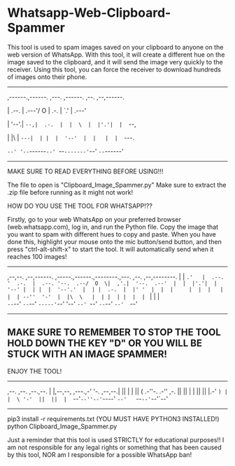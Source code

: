 # Whatsapp-Web-Clipboard-Spammer
This tool is used to spam images saved on your clipboard to anyone on the web version of WhatsApp. With this tool, it will create a different hue on the image saved to the clipboard, and it will send the image very quickly to the receiver. Using this tool, you can force the receiver to download hundreds of images onto their phone.

__________________________________________________
,------.,------. ,---. ,------. ,--.   ,--,------. 

|  .--. |  .---'/  O  \|  .-.  \|   `.'   |  .---' 

|  '--'.|  `--,|  .-.  |  |  \  |  |'.'|  |  `--,  

|  |\  \|  `---|  | |  |  '--'  |  |   |  |  `---. 

`--' '--`------`--' `--`-------'`--'   `--`------' 
__________________________________________________

MAKE SURE TO READ EVERYTHING BEFORE USING!!!


The file to open is "Clipboard_Image_Spammer.py"
Make sure to extract the .zip file before running as 
it might not work!

HOW DO YOU USE THE TOOL FOR WHATSAPP!??

Firstly, go to your web WhatsApp on your preferred browser 
(web.whatsapp.com), log in, and run the Python file. Copy the
image that you want to spam with different hues to copy and paste.
When you have done this, highlight your mouse onto the mic button/send 
button, and then press "ctrl-alt-shift-x" to start the tool. It will 
automatically send when it reaches 100 images!

________________________________________________________________________

                                                                         
,--,--.   ,--,------. ,-----.,------.,--------.,---. ,--.  ,--,--------. 
|  |   `.'   |  .--. '  .-.  |  .--. '--.  .--/  O  \|  ,'.|  '--.  .--' 
|  |  |'.'|  |  '--' |  | |  |  '--'.'  |  | |  .-.  |  |' '  |  |  |    
|  |  |   |  |  | --''  '-'  |  |\  \   |  | |  | |  |  | `   |  |  |    
`--`--'   `--`--'     `-----'`--' '--'  `--' `--' `--`--'  `--'  `--'    
                                                                      
________________________________________________________________________


## **MAKE SURE TO REMEMBER TO STOP THE TOOL HOLD DOWN THE KEY "D" OR YOU WILL BE STUCK WITH AN IMAGE SPAMMER!**
ENJOY THE TOOL!

_________________________________________________________________________

                                           
,--.                ,--.          ,--.,--. 
|  |,--,--,  ,---.,-'  '-. ,--,--.|  ||  | 
|  ||      \(  .-''-.  .-'' ,-.  ||  ||  | 
|  ||  ||  |.-'  `) |  |  \ '-'  ||  ||  | 
`--'`--''--'`----'  `--'   `--`--'`--'`--' 

________________________________________________________________________

pip3 install -r requirements.txt 
(YOU MUST HAVE PYTHON3 INSTALLED!)
python Clipboard_Image_Spammer.py

Just a reminder that this tool is used STRICTLY for educational purposes!! I am not responsible for any legal rights or something
that has been caused by this tool, NOR am I responsible for a possible WhatsApp ban!

